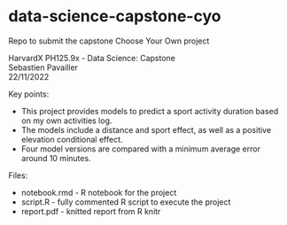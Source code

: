 # data-science-capstone-cyo
Repo to submit the capstone Choose Your Own project

HarvardX PH125.9x - Data Science: Capstone  
Sebastien Pavailler  
22/11/2022

Key points:
- This project provides models to predict a sport activity duration based on my own activities log.
- The models include a distance and sport effect, as well as a positive elevation conditional effect.
- Four model versions are compared with a minimum average error around 10 minutes.


Files:
- notebook.rmd - R notebook for the project
- script.R - fully commented R script to execute the project
- report.pdf - knitted report from R knitr
